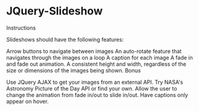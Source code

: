 # JQuery-Slideshow
Instructions

Slideshows should have the following features:

Arrow buttons to navigate between images
An auto-rotate feature that navigates through the images on a loop
A caption for each image
A fade in and fade out animation.
A consistent height and width, regardless of the size or dimensions of the images being shown.
Bonus

Use JQuery AJAX to get your images from an external API. Try NASA's Astronomy Picture of the Day API or find your own.
Allow the user to change the animation from fade in/out to slide in/out.
Have captions only appear on hover.
